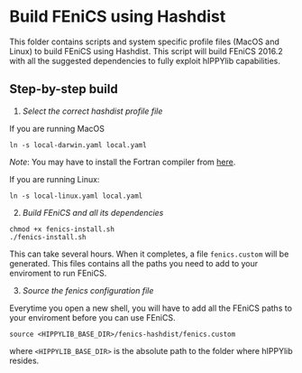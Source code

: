 # Build FEniCS using Hashdist

This folder contains scripts and system specific profile files (MacOS
and Linux) to build FEniCS using Hashdist.  This script will build
FEniCS 2016.2 with all the suggested dependencies to fully exploit
hIPPYlib capabilities.

## Step-by-step build

1. *Select the correct hashdist profile file*

If you are running MacOS
```
ln -s local-darwin.yaml local.yaml
```
*Note*: You may have to install the Fortran compiler from [here](https://gcc.gnu.org/wiki/GFortranBinaries#MacOS).

If you are running Linux:
```
ln -s local-linux.yaml local.yaml
```

2. *Build FEniCS and all its dependencies*
```
chmod +x fenics-install.sh
./fenics-install.sh
```
This can take several hours.  When it completes, a file
`fenics.custom` will be generated.  This files contains all the paths
you need to add to your enviroment to run FEniCS.

3. *Source the fenics configuration file*

Everytime you open a new shell, you will have to add all the FEniCS
paths to your enviroment before you can use FEniCS.
```
source <HIPPYLIB_BASE_DIR>/fenics-hashdist/fenics.custom
```
where `<HIPPYLIB_BASE_DIR>` is the absolute path to the folder where
hIPPYlib resides.